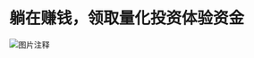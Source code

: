 # 躺在赚钱，领取量化投资体验资金

![图片注释](http://storage-uqer.datayes.com/56f0c5c5228e5b887ee50f0d/01f52f50-3591-11e9-9ee0-0242ac140002)
